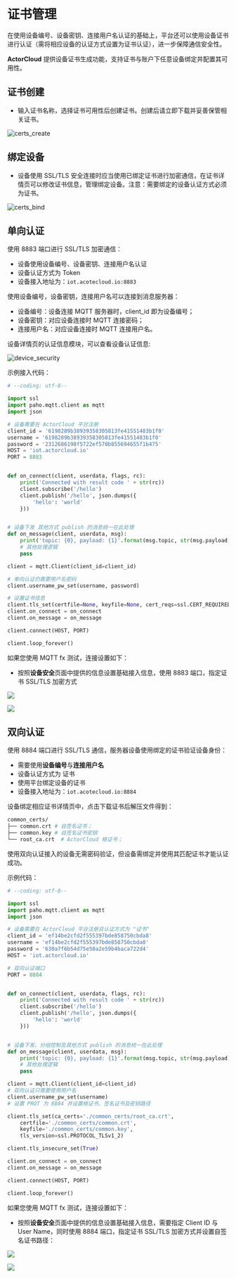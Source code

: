 # 证书管理

在使用设备编号、设备密钥、连接用户名认证的基础上，平台还可以使用设备证书进行认证（需将相应设备的认证方式设置为证书认证），进一步保障通信安全性。

**ActorCloud** 提供设备证书生成功能，支持证书与账户下任意设备绑定并配置其可用性。




## 证书创建

- 输入证书名称，选择证书可用性后创建证书。创建后请立即下载并妥善保管相关证书。

![certs_create](./_assets/certs_create.png)



## 绑定设备

- 设备使用 SSL/TLS 安全连接时应当使用已绑定证书进行加密通信，在证书详情页可以修改证书信息，管理绑定设备。注意：需要绑定的设备认证方式必须为证书。

![certs_bind](_assets/certs_bind.png)



## 单向认证

使用 8883 端口进行 SSL/TLS 加密通信：

- 设备使用设备编号、设备密钥、连接用户名认证
- 设备认证方式为 Token
- 设备接入地址为：`iot.acotecloud.io:8883`

使用设备编号，设备密钥，连接用户名可以连接到消息服务器：

- 设备编号：设备连接 MQTT 服务器时，client_id 即为设备编号；
- 设备密钥：对应设备连接时 MQTT 连接密码；
- 连接用户名：对应设备连接时 MQTT 连接用户名。

设备详情页的认证信息模块，可以查看设备认证信息:

![device_security](./_assets/device_security_2.png)

示例接入代码：
```python
# --coding: utf-8--

import ssl
import paho.mqtt.client as mqtt
import json

# 设备需要在 ActorCloud 平台注册
client_id = '6198289b38939358305813fe41551483b1f0'
username = '6198289b38939358305813fe41551483b1f0'
password = '2312686198f5722ef570b855694655f1b475'
HOST = 'iot.actorcloud.io'
PORT = 8883


def on_connect(client, userdata, flags, rc):
    print('Connected with result code ' + str(rc))
    client.subscribe('/hello')
    client.publish('/hello', json.dumps({
        'hello': 'world'
    }))


# 设备下发 其他方式 publish 的消息统一在此处理
def on_message(client, userdata, msg):
    print('topic: {0}, payload: {1}'.format(msg.topic, str(msg.payload)))
    # 其他处理逻辑
    pass

client = mqtt.Client(client_id=client_id)

# 单向认证仍需要用户名密码
client.username_pw_set(username, password)

# 设置证书信息
client.tls_set(certfile=None, keyfile=None, cert_reqs=ssl.CERT_REQUIRED, ciphers=None)
client.on_connect = on_connect
client.on_message = on_message

client.connect(HOST, PORT)

client.loop_forever()

```

如果您使用 MQTT fx 测试，连接设置如下：

- 按照**设备安全**页面中提供的信息设置基础接入信息，使用 8883 端口，指定证书 SSL/TLS 加密方式

![](./_assets/mqttfx_config_1.png)

![](./_assets/mqttfx_config_2.png)




## 双向认证

使用 8884 端口进行 SSL/TLS 通信，服务器设备使用绑定的证书验证设备身份：

- 需要使用**设备编号**与**连接用户名**
- 设备认证方式为 证书
- 使用平台绑定设备的证书
- 设备接入地址为：`iot.acotecloud.io:8884`

设备绑定相应证书详情页中，点击下载证书后解压文件得到：

```bash
common_certs/
├── common.crt # 自签名证书；
├── common.key # 自签名证书密钥
└── root_ca.crt  # ActorCloud 根证书；
```

使用双向认证接入的设备无需密码验证，但设备需绑定并使用其匹配证书才能认证成功。


示例代码：
```python
# --coding: utf-8--

import ssl
import paho.mqtt.client as mqtt
import json

# 设备需要在 ActorCloud 平台注册且认证方式为 "证书"
client_id = 'ef14be2cfd2f555397bde858750cbda8'
username = 'ef14be2cfd2f555397bde858750cbda8'
password = '630a7f6b54d75e50a2e59b4baca722d4'
HOST = 'iot.actorcloud.io'

# 双向认证端口
PORT = 8884


def on_connect(client, userdata, flags, rc):
    print('Connected with result code ' + str(rc))
    client.subscribe('/hello')
    client.publish('/hello', json.dumps({
        'hello': 'world'
    }))


# 设备下发、分组控制及其他方式 publish 的消息统一在此处理
def on_message(client, userdata, msg):
    print('topic: {0}, payload: {1}'.format(msg.topic, str(msg.payload)))
    # 其他处理逻辑
    pass

client = mqtt.Client(client_id=client_id)
# 双向认证只需要使用用户名
client.username_pw_set(username)
# 设置 PROT 为 8884 并设置根证书、签名证书及密钥路径

client.tls_set(ca_certs='./common_certs/root_ca.crt',
	certfile='./common_certs/common.crt',
	keyfile='./common_certs/common.key',
	tls_version=ssl.PROTOCOL_TLSv1_2)

client.tls_insecure_set(True)

client.on_connect = on_connect
client.on_message = on_message

client.connect(HOST, PORT)

client.loop_forever()
```


如果您使用 MQTT fx 测试，连接设置如下：

- 按照**设备安全**页面中提供的信息设置基础接入信息，需要指定 Client ID 与 User Name，同时使用 8884 端口，指定证书 SSL/TLS 加密方式并设置自签名证书路径：

![](./_assets/mqttfx_config_3.png)

![](./_assets/mqttfx_config_4.png)
